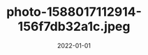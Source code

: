 ---
title: "photo-1588017112914-156f7db32a1c.jpeg"
src: "../../assets/images/photo-1588017112914-156f7db32a1c.jpeg"
date: 2022-01-01
---
